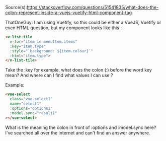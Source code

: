 Source(s):https://stackoverflow.com/questions/51541835/what-does-the-colon-represent-inside-a-vuejs-vuetify-html-component-tag

ThatOneGuy:
I am using Vuetify, so this could be either a VueJS, Vuetify or even HTML question, but my component looks like this : 
```html
<v-list-tile 
  v-for="item in menuItem.items" 
  :key="item.type" 
  :style="`background: ${item.colour}`" 
  :html="item.type">
</v-list-tile>
```
Take the :key for example, what does the colon (:) before the word key mean? And where can I find what values I can use ?

Example:
```html
<vue-select 
  class="vue-select1" 
  name="select1"
  :options="options1" 
  :model.sync="result1"
></vue-select>
```
What is the meaning the colon in front of :options and :model.sync here? I've searched all over the internet and can't find an answer anywhere.

